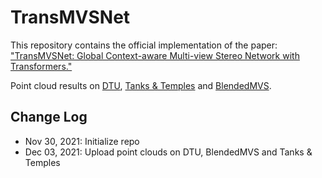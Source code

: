 # TransMVSNet
This repository contains the official implementation of the paper: 
["TransMVSNet: Global Context-aware Multi-view Stereo Network with Transformers."](https://arxiv.org/abs/2111.14600)

Point cloud results on [DTU](https://github.com/MegviiRobot/TransMVSNet/archive/refs/tags/DTU_ply.zip), [Tanks & Temples](https://github.com/MegviiRobot/TransMVSNet/archive/refs/tags/T&T_ply.zip) and [BlendedMVS](https://github.com/MegviiRobot/TransMVSNet/archive/refs/tags/BLD_ply.zip).

## Change Log
- Nov 30, 2021: Initialize repo
- Dec 03, 2021: Upload point clouds on DTU, BlendedMVS and Tanks & Temples
